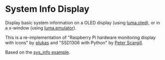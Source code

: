 # System Info Display
Display basic system information on a OLED display (using [luma.oled][]),
or in a x-window (using [luma.emulator][]).

This is a re-implementation of "Raspberry Pi hardware monitoring display with icons"
by [plukas][] and "SSD1306 with Python" by [Peter Scargill][scargill].

Based on the [sys_info example][luma.examples].

[plukas]:  https://www.youtube.com/watch?v=s1hvZ9zpC2o
[SSD1306]: https://github.com/xxlukas42/RPI_SSD1306
[scargill]: https://tech.scargill.net/ssd1306-with-python/
[sys_info]:  https://github.com/rm-hull/luma.examples/blob/master/examples/sys_info.py
[luma.examples]: https://github.com/rm-hull/luma.examples
[sys_info]:  https://github.com/rm-hull/luma.examples/blob/master/examples/sys_info.py
[luma.oled]: https://github.com/rm-hull/luma.oled
[luma.emulator]: https://github.com/rm-hull/luma.emulator
